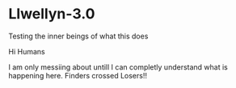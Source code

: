 # Llwellyn-3.0
Testing the inner beings of what this does

Hi Humans

I am only messiing about untill I can completly understand what is happening here.  Finders crossed Losers!!
